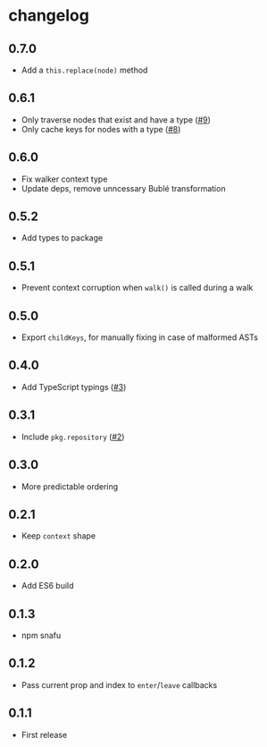 # changelog

## 0.7.0

* Add a `this.replace(node)` method

## 0.6.1

* Only traverse nodes that exist and have a type ([#9](https://github.com/Rich-Harris/estree-walker/pull/9))
* Only cache keys for nodes with a type ([#8](https://github.com/Rich-Harris/estree-walker/pull/8))

## 0.6.0

* Fix walker context type
* Update deps, remove unncessary Bublé transformation

## 0.5.2

* Add types to package

## 0.5.1

* Prevent context corruption when `walk()` is called during a walk

## 0.5.0

* Export `childKeys`, for manually fixing in case of malformed ASTs

## 0.4.0

* Add TypeScript typings ([#3](https://github.com/Rich-Harris/estree-walker/pull/3))

## 0.3.1

* Include `pkg.repository` ([#2](https://github.com/Rich-Harris/estree-walker/pull/2))

## 0.3.0

* More predictable ordering

## 0.2.1

* Keep `context` shape

## 0.2.0

* Add ES6 build

## 0.1.3

* npm snafu

## 0.1.2

* Pass current prop and index to `enter`/`leave` callbacks

## 0.1.1

* First release
